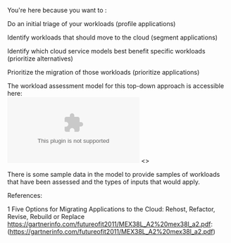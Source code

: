 You're here because you want to : 

Do an initial triage of your workloads (profile applications) 

Identify workloads that should move to the cloud (segment applications) 

Identify which cloud service models best benefit specific workloads (prioritize alternatives) 

Prioritize the migration of those workloads (prioritize applications) 

 

The workload assessment model for this top-down approach is accessible here:  
![3.2 Workload Assessment tool](https://github.com/alvarovitta/Workload/blob/master/images/3.2%20Workload%20Assessment%20tool.xlsx)
<<Workload Assessment Example.xlsx>>
 

There is some sample data in the model to provide samples of workloads that have been assessed and the types of inputs that would apply. 

 

References: 

1 Five Options for Migrating Applications to the Cloud: Rehost, Refactor, Revise, Rebuild or Replace https://gartnerinfo.com/futureofit2011/MEX38L_A2%20mex38l_a2.pdf: 
(https://gartnerinfo.com/futureofit2011/MEX38L_A2%20mex38l_a2.pdf)
